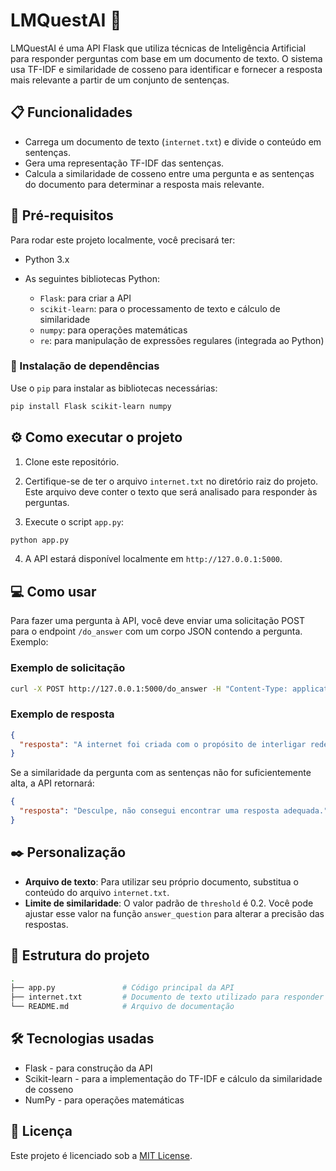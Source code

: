 # LMQuestAI :robot:

LMQuestAI é uma API Flask que utiliza técnicas de Inteligência Artificial para responder perguntas com base em um documento de texto. O sistema usa TF-IDF e similaridade de cosseno para identificar e fornecer a resposta mais relevante a partir de um conjunto de sentenças.

## :clipboard: Funcionalidades

- Carrega um documento de texto (`internet.txt`) e divide o conteúdo em sentenças.
- Gera uma representação TF-IDF das sentenças.
- Calcula a similaridade de cosseno entre uma pergunta e as sentenças do documento para determinar a resposta mais relevante.

## :book: Pré-requisitos

Para rodar este projeto localmente, você precisará ter:

- Python 3.x
- As seguintes bibliotecas Python:

  - `Flask`: para criar a API
  - `scikit-learn`: para o processamento de texto e cálculo de similaridade
  - `numpy`: para operações matemáticas
  - `re`: para manipulação de expressões regulares (integrada ao Python)

### :electric_plug: Instalação de dependências

Use o `pip` para instalar as bibliotecas necessárias:

```bash
pip install Flask scikit-learn numpy
```

## :gear: Como executar o projeto

1. Clone este repositório.

2. Certifique-se de ter o arquivo `internet.txt` no diretório raiz do projeto. Este arquivo deve conter o texto que será analisado para responder às perguntas.

3. Execute o script `app.py`:

```bash
python app.py
```

4. A API estará disponível localmente em `http://127.0.0.1:5000`.

## :computer: Como usar

Para fazer uma pergunta à API, você deve enviar uma solicitação POST para o endpoint `/do_answer` com um corpo JSON contendo a pergunta. Exemplo:

### Exemplo de solicitação

```bash
curl -X POST http://127.0.0.1:5000/do_answer -H "Content-Type: application/json" -d '{"pergunta": "Qual é o propósito da internet?"}'
```

### Exemplo de resposta

```json
{
  "resposta": "A internet foi criada com o propósito de interligar redes."
}
```

Se a similaridade da pergunta com as sentenças não for suficientemente alta, a API retornará:

```json
{
  "resposta": "Desculpe, não consegui encontrar uma resposta adequada."
}
```

## :black_nib: Personalização

- **Arquivo de texto**: Para utilizar seu próprio documento, substitua o conteúdo do arquivo `internet.txt`.
- **Limite de similaridade**: O valor padrão de `threshold` é 0.2. Você pode ajustar esse valor na função `answer_question` para alterar a precisão das respostas.

## :file_folder: Estrutura do projeto

```bash
.
├── app.py               # Código principal da API
├── internet.txt         # Documento de texto utilizado para responder às perguntas
└── README.md            # Arquivo de documentação
```

## :hammer_and_wrench: Tecnologias usadas

- Flask - para construção da API
- Scikit-learn - para a implementação do TF-IDF e cálculo da similaridade de cosseno
- NumPy - para operações matemáticas

## :page_with_curl: Licença

Este projeto é licenciado sob a [MIT License](LICENSE).
